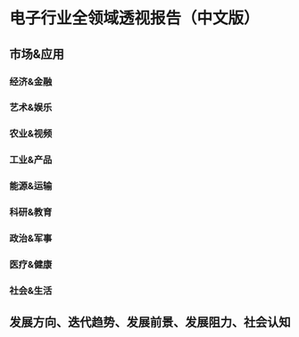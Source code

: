 # 电子行业全领域透视报告（中文版）

## 市场&应用

### 经济&金融

### 艺术&娱乐

### 农业&视频

### 工业&产品

### 能源&运输

### 科研&教育

### 政治&军事

### 医疗&健康

### 社会&生活

## 发展方向、迭代趋势、发展前景、发展阻力、社会认知
